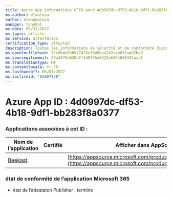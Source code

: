 ```yaml
---
title: Azure App informations d’ID pour 4d0997dc-df53-4b18-9df1-bb283f8a0377
ms.author: elmalova
author: elenamalova
manager: tonybal
ms.date: 05/31/2022
ms.topic: article
ms.service: attestation
certification_type: attested
description: Toutes les informations de sécurité et de conformité disponibles pour 4d0997dc-df53-4b18-9df1-bb283f8a0377.
ms.openlocfilehash: 7cc6b4e83bb77426e3949bea7d2c4b631a4d2bad
ms.sourcegitcommit: 29a4475d630d2f1d0755a6322eb994646322aca1
ms.translationtype: MT
ms.contentlocale: fr-FR
ms.lasthandoff: 06/01/2022
ms.locfileid: "65807858"
---
```

# <a name="azure-app-id-4d0997dc-df53-4b18-9df1-bb283f8a0377"></a>Azure App ID : 4d0997dc-df53-4b18-9df1-bb283f8a0377


### <a name="apps-associated-with-this-id"></a>Applications associées à cet ID :
| **Nom de l’application** | **Certifié** | **Afficher dans AppSource** |
|--------------|---------------|-----------------------|
| [Beekast](../forward/WA200001447.md) |  | [https://appsource.microsoft.com/product/office/WA200001447](https://appsource.microsoft.com/product/office/WA200001447) |

### <a name="microsoft-365-app-compliance-status"></a>état de conformité de l’application Microsoft 365
- état de l’attestaton Publisher : terminé
